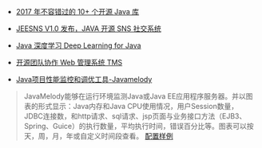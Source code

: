 * [2017 年不容错过的 10+ 个开源 Java 库](https://www.oschina.net/translate/java-libraries-you-cannot-miss-in-2017)

* [JEESNS V1.0 发布，JAVA 开源 SNS 社交系统](https://www.oschina.net/news/82865/jeesns-1-0)

* [Java 深度学习 Deep Learning for Java](https://deeplearning4j.org/)

* [开源团队协作 Web 管理系统 TMS](http://git.oschina.net/xiweicheng/tms)

* [Java项目性能监控和调优工具-Javamelody](https://github.com/javamelody/javamelody)
> JavaMelody能够在运行环境监测Java或Java EE应用程序服务器。并以图表的形式显示：Java内存和Java CPU使用情况，用户Session数量，JDBC连接数，和http请求、sql请求、jsp页面与业务接口方法（EJB3、Spring、Guice）的执行数量，平均执行时间，错误百分比等。图表可以按天，周，月，年或自定义时间段查看。
> [配置样例](http://blog.csdn.net/lk_blog/article/details/13760999)
